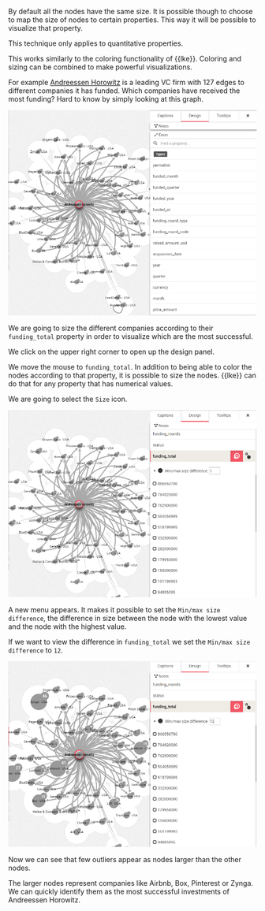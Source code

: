 
By default all the nodes have the same size. 
It is possible though to choose to map the size of nodes to certain 
properties. 
This way it will be possible to visualize that property.

This technique only applies to quantitative properties.

This works similarly to the coloring functionality of {{lke}}. 
Coloring and sizing can be combined to make powerful visualizations.

For example [Andreessen Horowitz](http://a16z.com/) is a leading VC firm 
with 127 edges to different companies it has funded. 
Which companies have received the most funding? 
Hard to know by simply looking at this graph.

![](A.png)

We are going to size the different companies according to their 
`funding_total` property in order to visualize which are the most 
successful.

We click on the upper right corner to open up the design panel.

We move the mouse to `funding_total`. 
In addition to being able to color the nodes according to that property, 
it is possible to size the nodes. 
{{lke}} can do that for any property that has numerical values.

We are going to select the `Size` icon.

![](B.png)

A new menu appears. 
It makes it possible to set the `Min/max size difference`, the 
difference in size between the node with the lowest value and the node 
with the highest value.

If we want to view the difference in `funding_total` we set the 
`Min/max size difference` to `12`.

![](C.png)

Now we can see that few outliers appear as nodes larger than the other 
nodes.

The larger nodes represent companies like Airbnb, Box, Pinterest or 
Zynga. 
We can quickly identify them as the most successful investments of 
Andreessen Horowitz.
